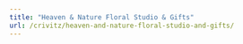 ```yaml
---
title: "Heaven & Nature Floral Studio & Gifts"
url: /crivitz/heaven-and-nature-floral-studio-and-gifts/
---
```


